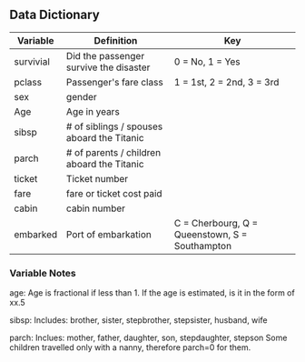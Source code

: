 ## Data Dictionary

| Variable  | Definition                                 | Key                                            |
|-----------|--------------------------------------------|------------------------------------------------|
| survivial | Did the passenger survive the disaster     | 0 = No, 1 = Yes                                |
| pclass    | Passenger's fare class                     | 1 = 1st, 2 = 2nd, 3 = 3rd                      |
| sex       | gender                                     |                                                |
| Age       | Age in years                               |                                                |
| sibsp     | # of siblings / spouses aboard the Titanic |                                                |
| parch     | # of parents / children aboard the Titanic |                                                |
| ticket    | Ticket number                              |                                                |
| fare      | fare or ticket cost paid                   |                                                |
| cabin     | cabin number                               |                                                |
| embarked  | Port of embarkation                        | C = Cherbourg, Q = Queenstown, S = Southampton |


### Variable Notes

age: Age is fractional if less than 1. If the age is estimated, is it in the form of xx.5

sibsp: Includes: brother, sister, stepbrother, stepsister, husband, wife

parch: Inclues: mother, father, daughter, son, stepdaughter, stepson
Some children travelled only with a nanny, therefore parch=0 for them.